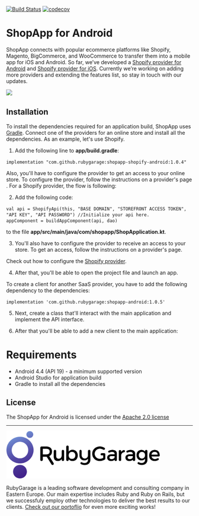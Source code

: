 
[![Build Status](https://travis-ci.org/rubygarage/shopapp-android.svg?branch=master)](https://travis-ci.org/rubygarage/shopapp-android)
[![codecov](https://codecov.io/gh/rubygarage/shopapp-android/branch/master/graph/badge.svg)](https://codecov.io/gh/rubygarage/shopapp-android)

# ShopApp for Android
ShopApp connects with popular ecommerce platforms like Shopify, Magento, BigCommerce, and WooCommerce to transfer them into a mobile app for iOS and Android.
So far, we’ve developed a [Shopify provider for Android](https://github.com/rubygarage/shopapp-shopify-android) and [Shopify provider for iOS](https://github.com/rubygarage/shopapp-shopify-ios).
Currently we’re working on adding more providers and extending the features list, so stay in touch with our updates. 

![](https://github.com/rubygarage/shopapp-android/blob/master/assets/shopapp-main-screen.gif)

## Installation
To install the dependencies required for an application build, ShopApp uses [Gradle](https://gradle.org). Connect one of the providers for an online store and install all the dependencies. As an example, let's use Shopify.

1. Add the following line to **app/build.gradle**:
```
implementation "com.github.rubygarage:shopapp-shopify-android:1.0.4"
```

Also, you'll have to configure the provider to get an access to your online store. To configure the provider, follow the instructions on a provider's page <link>. For a Shopify provider, the flow is following:

2. Add the following code: 
```
val api = ShopifyApi(this, "BASE DOMAIN", "STOREFRONT ACCESS TOKEN", "API KEY", "API PASSWORD") //Initialize your api here. 
appComponent = buildAppComponent(api, dao)
```
to the file **app/src/main/java/com/shopapp/ShopApplication.kt**. 

3. You'll also have to configure the provider to receive an access to your store. To get an access, follow the instructions on a provider's page. 

Check out how to configure the [Shopify provider](https://github.com/rubygarage/shopapp-shopify-android).

4. After that, you'll be able to open the project file and launch an app.

To create a client for another SaaS provider, you have to add the following dependency to the dependencies:
```
implementation 'com.github.rubygarage:shopapp-android:1.0.5'
```

5. Next, create a class that'll interact with the main application and implement the API interface. 

6. After that you'll be able to add a new client to the main application: <link>

# Requirements
* Android 4.4 (API 19) - a minimum supported version
* Android Studio for application build
* Gradle to install all the dependencies   

## License
The ShopApp for Android is licensed under the [Apache 2.0 license](https://www.apache.org/licenses/LICENSE-2.0)
***
<a href="https://rubygarage.org/"><img src="https://github.com/rubygarage/shopapp-shopify-ios/blob/master/assets/rubygarage.png?raw=true" alt="RubyGarage Logo" width="415" height="128"></a>

RubyGarage is a leading software development and consulting company in Eastern Europe. Our main expertise includes Ruby and Ruby on Rails, but we successfuly employ other technologies to deliver the best results to our clients. [Check out our portoflio](https://rubygarage.org/portfolio) for even more exciting works!
